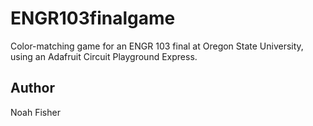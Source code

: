 # ENGR103finalgame
Color-matching game for an ENGR 103 final at Oregon State University, using an Adafruit Circuit Playground Express. 

## Author
Noah Fisher
